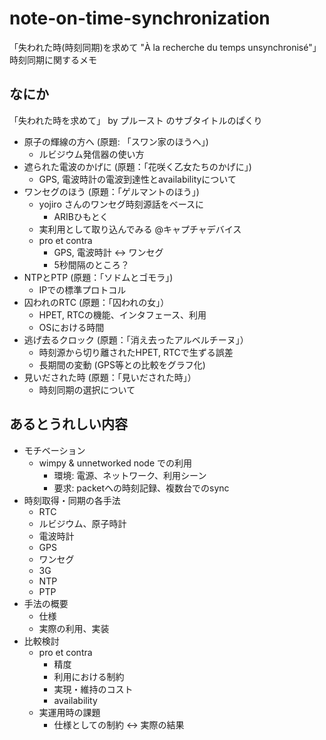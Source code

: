 # note-on-time-synchronization
「失われた時(時刻同期)を求めて "À la recherche du temps unsynchronisé"」 時刻同期に関するメモ

## なにか

「失われた時を求めて」 by プルースト のサブタイトルのぱくり

- 原子の輝線の方へ (原題: 「スワン家のほうへ」)
  - ルビジウム発信器の使い方
- 遮られた電波のかげに (原題：「花咲く乙女たちのかげに」)
  - GPS, 電波時計の電波到達性とavailabilityについて
- ワンセグのほう (原題：「ゲルマントのほう」)
  - yojiro さんのワンセグ時刻源話をベースに
    - ARIBひもとく
  - 実利用として取り込んでみる @キャプチャデバイス
  - pro et contra
    - GPS, 電波時計 <-> ワンセグ
    - 5秒間隔のところ？
- NTPとPTP (原題：「ソドムとゴモラ」)
  - IPでの標準プロトコル
- 囚われのRTC (原題：「囚われの女」）
  - HPET, RTCの機能、インタフェース、利用
  - OSにおける時間
- 逃げ去るクロック (原題：「消え去ったアルベルチーヌ」）
  - 時刻源から切り離されたHPET, RTCで生ずる誤差
  - 長期間の変動 (GPS等との比較をグラフ化)
- 見いだされた時 (原題：「見いだされた時」）
  - 時刻同期の選択について

## あるとうれしい内容

- モチベーション
  - wimpy & unnetworked node での利用
    - 環境: 電源、ネットワーク、利用シーン
    - 要求: packetへの時刻記録、複数台でのsync
- 時刻取得・同期の各手法
  - RTC
  - ルビジウム、原子時計
  - 電波時計
  - GPS
  - ワンセグ
  - 3G
  - NTP
  - PTP
- 手法の概要
  - 仕様
  - 実際の利用、実装
- 比較検討
  - pro et contra
    - 精度
    - 利用における制約
    - 実現・維持のコスト
    - availability
  - 実運用時の課題
    - 仕様としての制約 <-> 実際の結果
